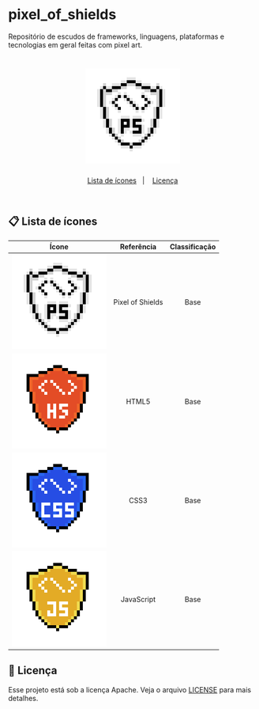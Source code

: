 # pixel_of_shields

Repositório de escudos de frameworks, linguagens, plataformas e tecnologias em geral feitas com pixel art.

<h1 align="center">
    <img alt="Pixel of Shields" title="Pixel of Shields" src="./pixel_of_shields.gif" />
</h1>

<p align="center">
  <a href="#clipboard-lista">Lista de ícones</a>&nbsp;&nbsp;&nbsp;|&nbsp;&nbsp;&nbsp;
  <a href="#memo-licença">Licença</a>
</p>

<br>

## :clipboard: Lista de ícones

|                             Ícone                            |     Referência   | Classificação |
| :----------------------------------------------------------: | :--------------: | :-----------: |
| <img alt="PS" title="PS" src="./base/pixel_of_shields.png" />| Pixel of Shields |     Base      |
| <img alt="HTML5" title="HTML5" src="./base/html.png" />      |      HTML5       |     Base      |
| <img alt="CSS3" title="CSS3" src="./base/css.png" />         |       CSS3       |     Base      |
| <img alt="JS" title="JS" src="./base/javascript.png" />      |    JavaScript    |     Base      |

## :memo: Licença

Esse projeto está sob a licença Apache. Veja o arquivo [LICENSE](LICENSE) para mais detalhes.
